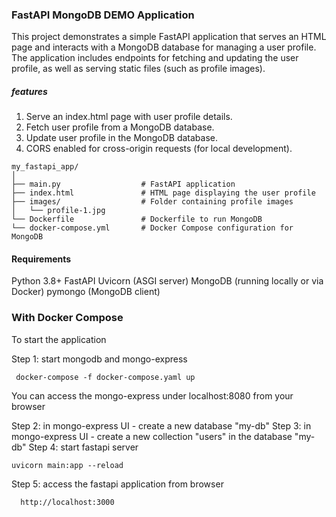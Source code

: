 ### FastAPI MongoDB DEMO Application
This project demonstrates a simple FastAPI application that serves an HTML page and interacts with a MongoDB database for managing a user profile. The application includes endpoints for fetching and updating the user profile, as well as serving static files (such as profile images).

##### features
1. Serve an index.html page with user profile details.
2. Fetch user profile from a MongoDB database.
3. Update user profile in the MongoDB database.
4. CORS enabled for cross-origin requests (for local development).

```
my_fastapi_app/
│
├── main.py                  # FastAPI application
├── index.html               # HTML page displaying the user profile
├── images/                  # Folder containing profile images
│   └── profile-1.jpg
└── Dockerfile               # Dockerfile to run MongoDB
└── docker-compose.yml       # Docker Compose configuration for MongoDB
```

#### Requirements
Python 3.8+
FastAPI
Uvicorn (ASGI server)
MongoDB (running locally or via Docker)
pymongo (MongoDB client)

### With Docker Compose

To start the application

Step 1: start mongodb and mongo-express

``` docker-compose -f docker-compose.yaml up```

You can access the mongo-express under localhost:8080 from your browser

Step 2: in mongo-express UI - create a new database "my-db"
Step 3: in mongo-express UI - create a new collection "users" in the database "my-db"
Step 4: start fastapi server
``` 
uvicorn main:app --reload 
```
Step 5: access the fastapi application from browser

      http://localhost:3000

